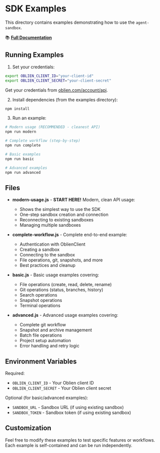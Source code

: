 # SDK Examples

This directory contains examples demonstrating how to use the `agent-sandbox`.

📚 **[Full Documentation](https://oblien.com/agent-sandbox)**

## Running Examples

1. Set your credentials:
```bash
export OBLIEN_CLIENT_ID="your-client-id"
export OBLIEN_CLIENT_SECRET="your-client-secret"
```

Get your credentials from [oblien.com/account/api](https://oblien.com/account/api).

2. Install dependencies (from the examples directory):
```bash
npm install
```

3. Run an example:
```bash
# Modern usage (RECOMMENDED - cleanest API)
npm run modern

# Complete workflow (step-by-step)
npm run complete

# Basic examples
npm run basic

# Advanced examples
npm run advanced
```

## Files

- **modern-usage.js** - **START HERE!** Modern, clean API usage:
  - Shows the simplest way to use the SDK
  - One-step sandbox creation and connection
  - Reconnecting to existing sandboxes
  - Managing multiple sandboxes

- **complete-workflow.js** - Complete end-to-end example:
  - Authentication with OblienClient
  - Creating a sandbox
  - Connecting to the sandbox
  - File operations, git, snapshots, and more
  - Best practices and cleanup

- **basic.js** - Basic usage examples covering:
  - File operations (create, read, delete, rename)
  - Git operations (status, branches, history)
  - Search operations
  - Snapshot operations
  - Terminal operations

- **advanced.js** - Advanced usage examples covering:
  - Complete git workflow
  - Snapshot and archive management
  - Batch file operations
  - Project setup automation
  - Error handling and retry logic

## Environment Variables

Required:
- `OBLIEN_CLIENT_ID` - Your Oblien client ID
- `OBLIEN_CLIENT_SECRET` - Your Oblien client secret

Optional (for basic/advanced examples):
- `SANDBOX_URL` - Sandbox URL (if using existing sandbox)
- `SANDBOX_TOKEN` - Sandbox token (if using existing sandbox)

## Customization

Feel free to modify these examples to test specific features or workflows. Each example is self-contained and can be run independently.

